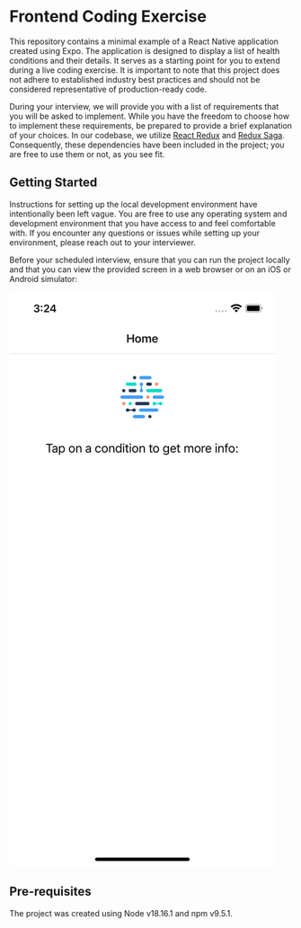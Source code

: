 Frontend Coding Exercise
========================

This repository contains a minimal example of a React Native application created using Expo. The application is designed
to display a list of health conditions and their details. It serves as a starting point for you to extend during a live 
coding exercise. It is important to note that this project does not adhere to established industry best practices and 
should not be considered representative of production-ready code.

During your interview, we will provide you with a list of requirements that you will be asked to implement. While you 
have the freedom to choose how to implement these requirements, be prepared to provide a brief explanation of your 
choices. In our codebase, we utilize [React Redux](https://react-redux.js.org/) and [Redux Saga](https://redux-saga.js.org/).
Consequently, these dependencies have been included in the project; you are free to use them or not, as you see fit.

## Getting Started

Instructions for setting up the local development environment have intentionally been left vague. You are free to use 
any operating system and development environment that you have access to and feel comfortable with. If you encounter any
questions or issues while setting up your environment, please reach out to your interviewer.

Before your scheduled interview, ensure that you can run the project locally and that you can view the provided screen 
in a web browser or on an iOS or Android simulator:

![image](./assets/Home-Screen.png)

## Pre-requisites

The project was created using Node v18.16.1 and npm v9.5.1.